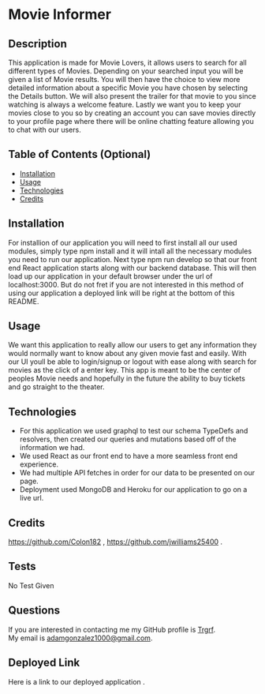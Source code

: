 # Movie Informer
## Description
This application is made for Movie Lovers, it allows users to search for all different types of Movies. Depending on your searched input you will be given a list of Movie results. You will then have the choice to view more detailed information about a specific Movie you have chosen by selecting the Details button. We will also present the trailer for that movie to you since watching is always a welcome feature. Lastly we want you to keep your movies close to you so by creating an account you can save movies directly to your profile page where there will be online chatting feature allowing you to chat with our users.

## Table of Contents (Optional)
- [Installation](#installation)
- [Usage](#usage)
- [Technologies](#technologies)
- [Credits](#credits)
## Installation
For installion of our application you will need to first install all our used modules, simply type npm install and it will intall all the necessary modules you need to run our application. Next type npm run develop so that our front end React application starts along with our backend database. This will then load up our application in your default browser under the url of localhost:3000. But do not fret if you are not interested in this method of using our application a deployed link will be right at the bottom of this README.
## Usage
We want this application to really allow our users to get any information they would normally want to know about any given movie fast and easily. With our UI youll be able to login/signup or logout with ease along with search for movies as the click of a enter key. This app is meant to be the center of peoples Movie needs and hopefully in the future the ability to buy tickets and go straight to the theater.
## Technologies
- For this application we used graphql to test our schema TypeDefs and resolvers, then created our queries and mutations based off of the information we had. 
- We used React as our front end to have a more seamless front end experience.
- We had multiple API fetches in order for our data to be presented on our page.
- Deployment used MongoDB and Heroku for our application to go on a live url.

## Credits
https://github.com/Colon182 , https://github.com/jwilliams25400 .
## Tests
No Test Given
## Questions
If you are interested in contacting me my GitHub profile is [Trgrf](https://github.com/Trgrf). <br />
My email is [adamgonzalez1000@gmail.com](mailto:adamgonzalez1000@gmail.com).
## Deployed Link
Here is a link to our deployed application .